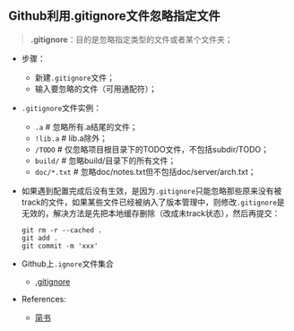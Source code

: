 ## Github利用.gitignore文件忽略指定文件

> **.gitignore**：目的是忽略指定类型的文件或者某个文件夹；

- 步骤：

  - 新建`.gitignore`文件；
  - 输入要忽略的文件（可用通配符）；

- `.gitignore`文件实例：

  - `.a`	# 忽略所有.a结尾的文件；
  - `!lib.a` # lib.a除外；
  - `/TODO` # 仅忽略项目根目录下的TODO文件，不包括subdir/TODO；
  - `build/` # 忽略build/目录下的所有文件；
  - `doc/*.txt` # 忽略doc/notes.txt但不包括doc/server/arch.txt；

- 如果遇到配置完成后没有生效，是因为`.gitignore`只能忽略那些原来没有被track的文件，如果某些文件已经被纳入了版本管理中，则修改`.gitignore`是无效的，解决方法是先把本地缓存删除（改成未track状态），然后再提交：

  ```git
  git rm -r --cached .
  git add .
  git commit -m 'xxx'
  ```

- Github上`.ignore`文件集合
  
  - [.gitignore](https://github.com/github/gitignore/)
  
- References:

  - [简书](https://www.jianshu.com/p/74bd0ceb6182)

